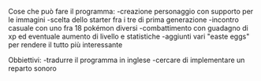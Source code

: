 Cose che può fare il programma:
-creazione personaggio con supporto per le immagini
-scelta dello starter fra i tre di prima generazione
-incontro casuale con uno fra 18 pokémon diversi
-combattimento con guadagno di xp ed eventuale aumento di livello e statistiche
-aggiunti vari "easte eggs" per rendere il tutto più interessante

Obbiettivi:
-tradurre il programma in inglese
-cercare di implementare un reparto sonoro

